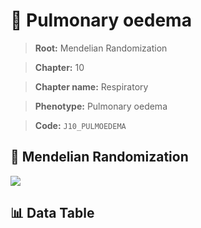 # 🧪 Pulmonary oedema

> **Root:** Mendelian Randomization

> **Chapter:** 10  

> **Chapter name:** Respiratory

> **Phenotype:** Pulmonary oedema  

> **Code:** `J10_PULMOEDEMA`

## 🧬 Mendelian Randomization  

<img src="/MR/Figures/Forward/J10_PULMOEDEMA.png"/>

## 📊 Data Table

<CsvTableMRF src="/public/MR/Data/Forward/J10_PULMOEDEMA.csv"/>
